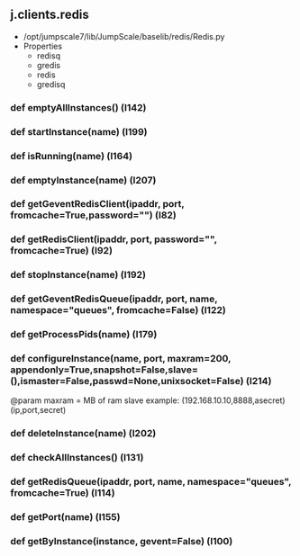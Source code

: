 ## j.clients.redis

- /opt/jumpscale7/lib/JumpScale/baselib/redis/Redis.py
- Properties
    - redisq
    - gredis
    - redis
    - gredisq

    

### def emptyAllInstances() (l142)

### def startInstance(name) (l199)

### def isRunning(name) (l164)

### def emptyInstance(name) (l207)

### def getGeventRedisClient(ipaddr, port, fromcache=True,password="") (l82)

### def getRedisClient(ipaddr, port, password="", fromcache=True) (l92)

### def stopInstance(name) (l192)

### def getGeventRedisQueue(ipaddr, port, name, namespace="queues", fromcache=False) (l122)

### def getProcessPids(name) (l179)

### def configureInstance(name, port, maxram=200, appendonly=True,snapshot=False,slave=(),ismaster=False,passwd=None,unixsocket=False) (l214)

@param maxram = MB of ram
slave example: (192.168.10.10,8888,asecret)   (ip,port,secret)

### def deleteInstance(name) (l202)

### def checkAllInstances() (l131)

### def getRedisQueue(ipaddr, port, name, namespace="queues", fromcache=True) (l114)

### def getPort(name) (l155)

### def getByInstance(instance, gevent=False) (l100)

